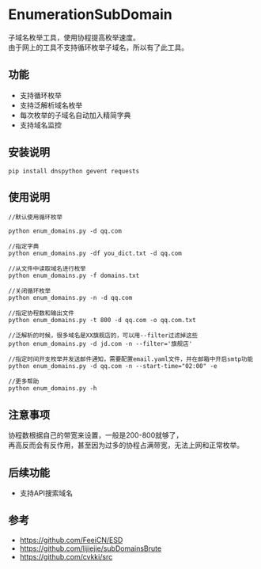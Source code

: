 # EnumerationSubDomain
子域名枚举工具，使用协程提高枚举速度。   
由于网上的工具不支持循环枚举子域名，所以有了此工具。  

## 功能
- 支持循环枚举 
- 支持泛解析域名枚举
- 每次枚举的子域名自动加入精简字典
- 支持域名监控

## 安装说明
```
pip install dnspython gevent requests
```

## 使用说明
```
//默认使用循环枚举

python enum_domains.py -d qq.com

//指定字典
python enum_domains.py -df you_dict.txt -d qq.com

//从文件中读取域名进行枚举
python enum_domains.py -f domains.txt

//关闭循环枚举
python enum_domains.py -n -d qq.com

//指定协程数和输出文件
python enum_domains.py -t 800 -d qq.com -o qq.com.txt

//泛解析的时候，很多域名是XX旗舰店的，可以用--filter过滤掉这些
python enum_domains.py -d jd.com -n --filter='旗舰店'

//指定时间开支枚举并发送邮件通知，需要配置email.yaml文件，并在邮箱中开启smtp功能
python enum_domains.py -d qq.com -n --start-time="02:00" -e

//更多帮助
python enum_domains.py -h

```
## 注意事项
协程数根据自己的带宽来设置，一般是200-800就够了，  
再高反而会有反作用，甚至因为过多的协程占满带宽，无法上网和正常枚举。

## 后续功能
- 支持API搜索域名

## 参考
- https://github.com/FeeiCN/ESD
- https://github.com/lijiejie/subDomainsBrute
- https://github.com/cvkki/src
